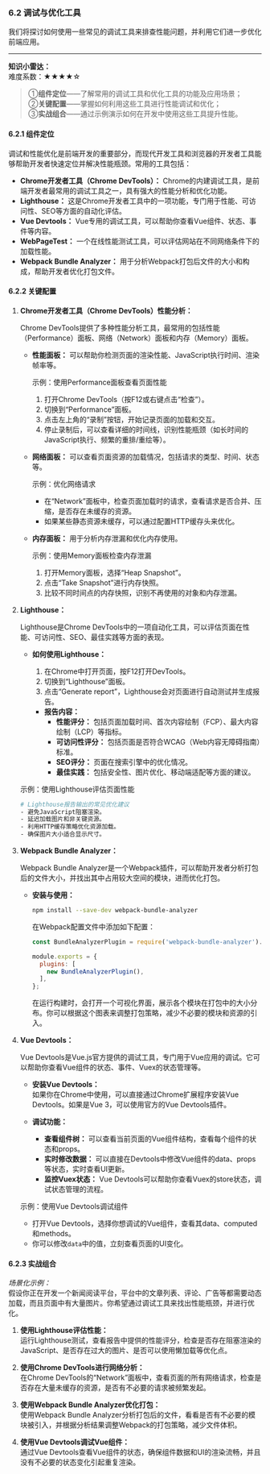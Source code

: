 ### 6.2 调试与优化工具
我们将探讨如何使用一些常见的调试工具来排查性能问题，并利用它们进一步优化前端应用。

---

**知识小雷达：**  
难度系数：★★★★☆    
> ①**组件定位**——了解常用的调试工具和优化工具的功能及应用场景；  
> ②**关键配置**——掌握如何利用这些工具进行性能调试和优化；  
> ③**实战组合**——通过示例演示如何在开发中使用这些工具提升性能。



#### 6.2.1 组件定位

调试和性能优化是前端开发的重要部分，而现代开发工具和浏览器的开发者工具能够帮助开发者快速定位并解决性能瓶颈。常用的工具包括：

- **Chrome开发者工具（Chrome DevTools）：** Chrome的内建调试工具，是前端开发者最常用的调试工具之一，具有强大的性能分析和优化功能。
- **Lighthouse：** 这是Chrome开发者工具中的一项功能，专门用于性能、可访问性、SEO等方面的自动化评估。
- **Vue Devtools：** Vue专用的调试工具，可以帮助你查看Vue组件、状态、事件等内容。
- **WebPageTest：** 一个在线性能测试工具，可以评估网站在不同网络条件下的加载性能。
- **Webpack Bundle Analyzer：** 用于分析Webpack打包后文件的大小和构成，帮助开发者优化打包文件。

#### 6.2.2 关键配置

1. **Chrome开发者工具（Chrome DevTools）性能分析：**

   Chrome DevTools提供了多种性能分析工具，最常用的包括性能（Performance）面板、网络（Network）面板和内存（Memory）面板。

   - **性能面板：** 可以帮助你检测页面的渲染性能、JavaScript执行时间、渲染帧率等。

     示例：使用Performance面板查看页面性能
     
     1. 打开Chrome DevTools（按F12或右键点击“检查”）。
     2. 切换到“Performance”面板。
     3. 点击左上角的“录制”按钮，开始记录页面的加载和交互。
     4. 停止录制后，可以查看详细的时间线，识别性能瓶颈（如长时间的JavaScript执行、频繁的重排/重绘等）。

   - **网络面板：** 可以查看页面资源的加载情况，包括请求的类型、时间、状态等。

     示例：优化网络请求
     
     - 在“Network”面板中，检查页面加载时的请求，查看请求是否合并、压缩，是否存在未缓存的资源。
     - 如果某些静态资源未缓存，可以通过配置HTTP缓存头来优化。

   - **内存面板：** 用于分析内存泄漏和优化内存使用。

     示例：使用Memory面板检查内存泄漏
     
     1. 打开Memory面板，选择“Heap Snapshot”。
     2. 点击“Take Snapshot”进行内存快照。
     3. 比较不同时间点的内存快照，识别不再使用的对象和内存泄漏。

2. **Lighthouse：**

   Lighthouse是Chrome DevTools中的一项自动化工具，可以评估页面在性能、可访问性、SEO、最佳实践等方面的表现。

   - **如何使用Lighthouse：**
     
     1. 在Chrome中打开页面，按F12打开DevTools。
     2. 切换到“Lighthouse”面板。
     3. 点击“Generate report”，Lighthouse会对页面进行自动测试并生成报告。
     
     - **报告内容：**  
       - **性能评分：** 包括页面加载时间、首次内容绘制（FCP）、最大内容绘制（LCP）等指标。
       - **可访问性评分：** 包括页面是否符合WCAG（Web内容无障碍指南）标准。
       - **SEO评分：** 页面在搜索引擎中的优化情况。
       - **最佳实践：** 包括安全性、图片优化、移动端适配等方面的建议。

   示例：使用Lighthouse评估页面性能

   ```bash
   # Lighthouse报告输出的常见优化建议
   - 避免JavaScript阻塞渲染。
   - 延迟加载图片和非关键资源。
   - 利用HTTP缓存策略优化资源加载。
   - 确保图片大小适合显示尺寸。
   ```

3. **Webpack Bundle Analyzer：**

   Webpack Bundle Analyzer是一个Webpack插件，可以帮助开发者分析打包后的文件大小，并找出其中占用较大空间的模块，进而优化打包。

   - **安装与使用：**

     ```bash
     npm install --save-dev webpack-bundle-analyzer
     ```

     在Webpack配置文件中添加如下配置：

     ```js
     const BundleAnalyzerPlugin = require('webpack-bundle-analyzer').BundleAnalyzerPlugin;

     module.exports = {
       plugins: [
         new BundleAnalyzerPlugin(),
       ],
     };
     ```

     在运行构建时，会打开一个可视化界面，展示各个模块在打包中的大小分布。你可以根据这个图表来调整打包策略，减少不必要的模块和资源的引入。

4. **Vue Devtools：**

   Vue Devtools是Vue.js官方提供的调试工具，专门用于Vue应用的调试。它可以帮助你查看Vue组件的状态、事件、Vuex的状态管理等。

   - **安装Vue Devtools：**  
     如果你在Chrome中使用，可以直接通过Chrome扩展程序安装Vue Devtools。如果是Vue 3，可以使用官方的Vue Devtools插件。

   - **调试功能：**
     - **查看组件树：** 可以查看当前页面的Vue组件结构，查看每个组件的状态和props。
     - **实时修改数据：** 可以直接在Devtools中修改Vue组件的data、props等状态，实时查看UI更新。
     - **监控Vuex状态：** Vue Devtools可以帮助你查看Vuex的store状态，调试状态管理的流程。

   示例：使用Vue Devtools调试组件

   - 打开Vue Devtools，选择你想调试的Vue组件，查看其data、computed和methods。
   - 你可以修改`data`中的值，立刻查看页面的UI变化。

#### 6.2.3 实战组合

*场景化示例：*  
假设你正在开发一个新闻阅读平台，平台中的文章列表、评论、广告等都需要动态加载，而且页面中有大量图片。你希望通过调试工具来找出性能瓶颈，并进行优化。

1. **使用Lighthouse评估性能：**  
   运行Lighthouse测试，查看报告中提供的性能评分，检查是否存在阻塞渲染的JavaScript、是否存在过大的图片、是否可以使用懒加载等优化点。

2. **使用Chrome DevTools进行网络分析：**  
   在Chrome DevTools的“Network”面板中，查看页面的所有网络请求，检查是否存在大量未缓存的资源，是否有不必要的请求被频繁发起。

3. **使用Webpack Bundle Analyzer优化打包：**  
   使用Webpack Bundle Analyzer分析打包后的文件，看看是否有不必要的模块被引入，并根据分析结果调整Webpack的打包策略，减少文件体积。

4. **使用Vue Devtools调试Vue组件：**  
   通过Vue Devtools查看Vue组件的状态，确保组件数据和UI的渲染流畅，并且没有不必要的状态变化引起重复渲染。

